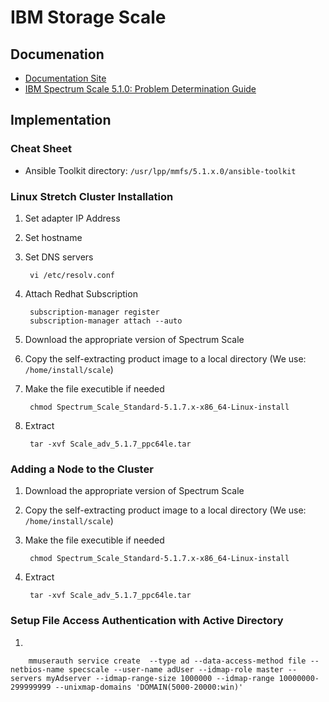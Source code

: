 # IBM Storage Scale
## Documenation

- [Documentation Site](https://www.ibm.com/docs/en/storage-scale/5.1.7)
- [IBM Spectrum Scale 5.1.0: Problem Determination Guide](https://www.ibm.com/docs/it/STXKQY_5.1.0/com.ibm.spectrum.scale.v5r10.doc/pdf/scale_pdg.pdf?view=kc)

## Implementation
### Cheat Sheet

- Ansible Toolkit directory: `/usr/lpp/mmfs/5.1.x.0/ansible-toolkit`


### Linux Stretch Cluster Installation

1. Set adapter IP Address  
1. Set hostname  
1. Set DNS servers  

        vi /etc/resolv.conf

1. Attach Redhat Subscription  

        subscription-manager register
        subscription-manager attach --auto



1. Download the appropriate version of Spectrum Scale   
1. Copy the self-extracting product image to a local directory (We use: `/home/install/scale`)   
1. Make the file executible if needed   

        chmod Spectrum_Scale_Standard-5.1.7.x-x86_64-Linux-install

1. Extract    

        tar -xvf Scale_adv_5.1.7_ppc64le.tar


### Adding a Node to the Cluster

1. Download the appropriate version of Spectrum Scale   
1. Copy the self-extracting product image to a local directory (We use: `/home/install/scale`)   
1. Make the file executible if needed   

        chmod Spectrum_Scale_Standard-5.1.7.x-x86_64-Linux-install

1. Extract    

        tar -xvf Scale_adv_5.1.7_ppc64le.tar


### Setup File Access Authentication with Active Directory
1. 

        mmuserauth service create  --type ad --data-access-method file --netbios-name specscale --user-name adUser --idmap-role master --servers myAdserver --idmap-range-size 1000000 --idmap-range 10000000-299999999 --unixmap-domains 'DOMAIN(5000-20000:win)'
